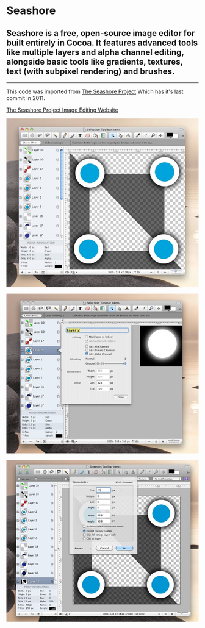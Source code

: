 # Seashore
## Seashore is a free, open-source image editor for built entirely in Cocoa. It features advanced tools like multiple layers and alpha channel editing, alongside basic tools like gradients, textures, text (with subpixel rendering) and brushes.

----

This code was imported from [The Seashore Project](https://sourceforge.net/projects/seashore/) Which has it's last commit in 2011.

[The Seashore Project Image Editing Website](http://seashore.sourceforge.net/The_Seashore_Project/About.html)

![Interface](https://github.com/BenjaminHCCarr/Seashore/blob/master/Screenshots/Interface.jpg)

![Interface for adding Layers](https://github.com/BenjaminHCCarr/Seashore/blob/master/Screenshots/InterfaceLayers.jpg)

![Predictable Interface](https://github.com/BenjaminHCCarr/Seashore/blob/master/Screenshots/InterfacePredictable.jpg)
